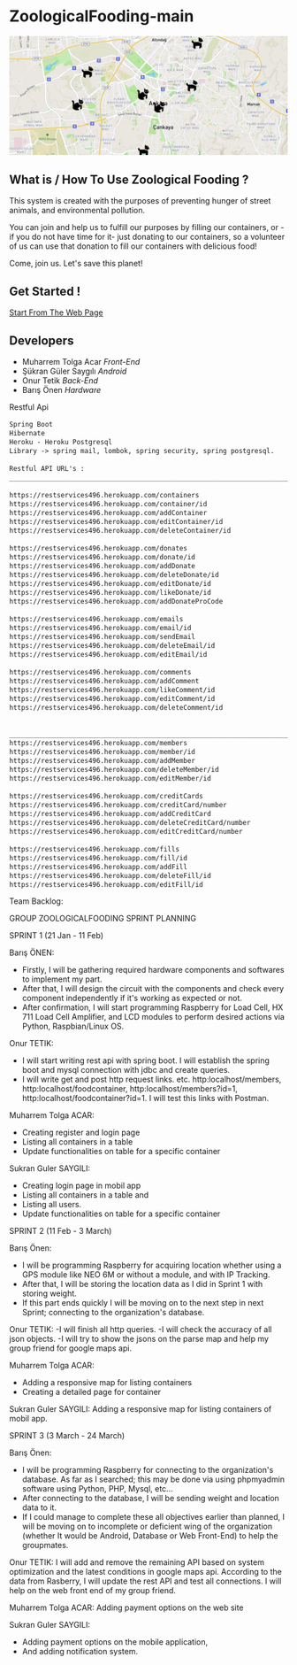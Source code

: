 # ZoologicalFooding-main

![picture](img/map.PNG)


## What is / How To Use Zoological Fooding ?

This system is created with the purposes of preventing hunger of street animals, and environmental pollution.

You can join and help us to fulfill our purposes by filling our containers, or -if you do not have time for it- just donating to our containers, so a volunteer of us can use that donation to fill our containers with delicious food!

Come, join us. Let's save this planet!

## Get Started !

[Start From The Web Page](http://zoological-fooding.herokuapp.com/)

## Developers

* Muharrem Tolga Acar *Front-End*
* Şükran Güler Saygılı *Android*
* Onur Tetik *Back-End*
* Barış Önen *Hardware*

Restful Api
    
    Spring Boot 
    Hibernate
    Heroku - Heroku Postgresql
    Library -> spring mail, lombok, spring security, spring postgresql.

    Restful API URL's : 
    ________________________________________________________________________
    
    https://restservices496.herokuapp.com/containers
    https://restservices496.herokuapp.com/container/id
    https://restservices496.herokuapp.com/addContainer
    https://restservices496.herokuapp.com/editContainer/id
    https://restservices496.herokuapp.com/deleteContainer/id

    https://restservices496.herokuapp.com/donates
    https://restservices496.herokuapp.com/donate/id
    https://restservices496.herokuapp.com/addDonate
    https://restservices496.herokuapp.com/deleteDonate/id
    https://restservices496.herokuapp.com/editDonate/id
    https://restservices496.herokuapp.com/likeDonate/id
    https://restservices496.herokuapp.com/addDonateProCode

    https://restservices496.herokuapp.com/emails
    https://restservices496.herokuapp.com/email/id
    https://restservices496.herokuapp.com/sendEmail
    https://restservices496.herokuapp.com/deleteEmail/id
    https://restservices496.herokuapp.com/editEmail/id

    https://restservices496.herokuapp.com/comments
    https://restservices496.herokuapp.com/addComment
    https://restservices496.herokuapp.com/likeComment/id
    https://restservices496.herokuapp.com/editComment/id
    https://restservices496.herokuapp.com/deleteComment/id
    

    _________________________________________________________________________
    https://restservices496.herokuapp.com/members    
    https://restservices496.herokuapp.com/member/id  
    https://restservices496.herokuapp.com/addMember
    https://restservices496.herokuapp.com/deleteMember/id
    https://restservices496.herokuapp.com/editMember/id
    
    https://restservices496.herokuapp.com/creditCards
    https://restservices496.herokuapp.com/creditCard/number
    https://restservices496.herokuapp.com/addCreditCard
    https://restservices496.herokuapp.com/deleteCreditCard/number
    https://restservices496.herokuapp.com/editCreditCard/number

    https://restservices496.herokuapp.com/fills
    https://restservices496.herokuapp.com/fill/id
    https://restservices496.herokuapp.com/addFill
    https://restservices496.herokuapp.com/deleteFill/id
    https://restservices496.herokuapp.com/editFill/id

Team Backlog: 

GROUP ZOOLOGICALFOODING
SPRINT PLANNING

SPRINT 1 (21 Jan - 11 Feb)

Barış ÖNEN: 
- Firstly, I will be gathering required hardware components and softwares to implement my part. 
- After that, I will design the circuit with the components and check every component independently if it's working as expected or not. 
- After confirmation, I will start programming Raspberry for Load Cell, HX 711 Load Cell Amplifier, and LCD modules to perform desired actions via Python, Raspbian/Linux OS.

Onur TETIK:
- I will start writing rest api with spring boot. I will establish the spring boot and mysql connection with jdbc and create queries.
- I will write get and post http request links. etc. http:localhost/members, http:localhost/foodcontainer, http:localhost/members?id=1, http:localhost/foodcontainer?id=1.
I will test this links with Postman.

Muharrem Tolga ACAR:
- Creating register and login page 
- Listing all containers in a table
- Update functionalities on table for a specific container

Sukran Guler SAYGILI:
- Creating login page in mobil app
- Listing all containers in a table and
- Listing all users.
- Update functionalities on table for a specific container

SPRINT 2 (11 Feb - 3 March)

Barış Önen:
- I will be programming Raspberry for acquiring location whether using a GPS module like NEO 6M or without a module, and with IP Tracking. 
- After that, I will be storing the location data as I did in Sprint 1 with storing weight. 
- If this part ends quickly I will be moving on to the next step in next Sprint; connecting to the organization's database.

Onur TETIK:
-I will finish all http queries.
-I will check the accuracy of all json objects.
-I will try to show the jsons on the parse map and help my group friend for google maps api.

Muharrem Tolga ACAR:
- Adding a responsive map for listing containers
- Creating a detailed page for container 

Sukran Guler SAYGILI:
Adding a responsive map for listing containers of mobil app.

SPRINT 3 (3 March - 24 March)

Barış Önen:
- I will be programming Raspberry for connecting to the organization's database. As far as I searched; this may be done via using phpmyadmin software using Python, PHP, Mysql, etc...
- After connecting to the database, I will be sending weight and location data to it.
- If I could manage to complete these all objectives earlier than planned, I will be moving on to incomplete or deficient wing of the organization (whether It would be Android, Database or Web Front-End) to help the groupmates.

Onur TETIK:
I will add and remove the remaining API based on system optimization and the latest conditions in google maps api. According to the data from Rasberry, I will update the rest API and test all connections. I will help on the web front end of my group friend.

Muharrem Tolga ACAR:
Adding payment options on the web site

Sukran Guler SAYGILI:
- Adding payment options on the mobile application,
- And adding notification system.

